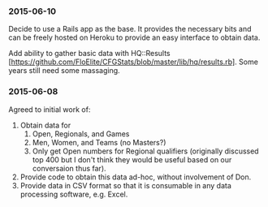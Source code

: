 ### 2015-06-10

Decide to use a Rails app as the base. It provides the necessary bits and can be freely hosted on Heroku to provide an easy interface to obtain data.

Add ability to gather basic data with HQ::Results [https://github.com/FloElite/CFGStats/blob/master/lib/hq/results.rb]. Some years still need some massaging.

### 2015-06-08

Agreed to initial work of:

1. Obtain data for
    1. Open, Regionals, and Games
    2. Men, Women, and Teams (no Masters?)
    3. Only get Open numbers for Regional qualifiers (originally discussed top 400 but I don't think they would be useful based on our conversaion thus far).
2. Provide code to obtain this data ad-hoc, without involvement of Don.
3. Provide data in CSV format so that it is consumable in any data processing software, e.g. Excel.
